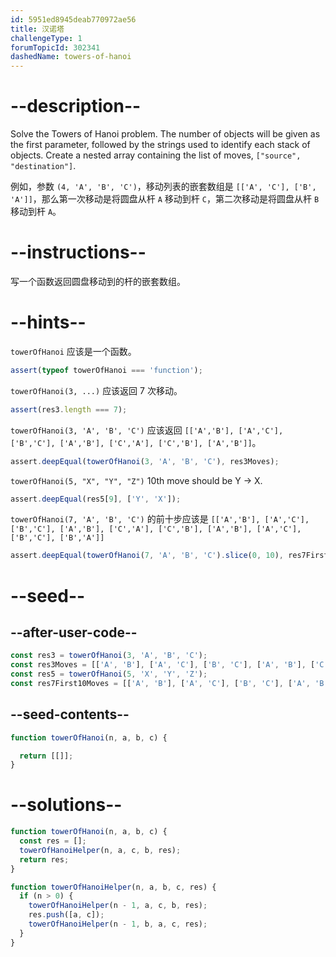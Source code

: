 ```yaml
---
id: 5951ed8945deab770972ae56
title: 汉诺塔
challengeType: 1
forumTopicId: 302341
dashedName: towers-of-hanoi
---
```


# --description--

Solve the Towers of Hanoi problem. The number of objects will be given as the first parameter, followed by the strings used to identify each stack of objects. Create a nested array containing the list of moves, `["source", "destination"]`.

例如，参数 `(4, 'A', 'B', 'C')`，移动列表的嵌套数组是 `[['A', 'C'], ['B', 'A']]`，那么第一次移动是将圆盘从杆 `A` 移动到杆 `C`，第二次移动是将圆盘从杆 `B` 移动到杆 `A`。

# --instructions--

写一个函数返回圆盘移动到的杆的嵌套数组。

# --hints--

`towerOfHanoi` 应该是一个函数。

```js
assert(typeof towerOfHanoi === 'function');
```

`towerOfHanoi(3, ...)` 应该返回 7 次移动。

```js
assert(res3.length === 7);
```

`towerOfHanoi(3, 'A', 'B', 'C')` 应该返回 `[['A','B'], ['A','C'], ['B','C'], ['A','B'], ['C','A'], ['C','B'], ['A','B']]`。

```js
assert.deepEqual(towerOfHanoi(3, 'A', 'B', 'C'), res3Moves);
```

`towerOfHanoi(5, "X", "Y", "Z")` 10th move should be Y -> X.

```js
assert.deepEqual(res5[9], ['Y', 'X']);
```

`towerOfHanoi(7, 'A', 'B', 'C')` 的前十步应该是 `[['A','B'], ['A','C'], ['B','C'], ['A','B'], ['C','A'], ['C','B'], ['A','B'], ['A','C'], ['B','C'], ['B','A']]`

```js
assert.deepEqual(towerOfHanoi(7, 'A', 'B', 'C').slice(0, 10), res7First10Moves);
```

# --seed--

## --after-user-code--

```js
const res3 = towerOfHanoi(3, 'A', 'B', 'C');
const res3Moves = [['A', 'B'], ['A', 'C'], ['B', 'C'], ['A', 'B'], ['C', 'A'], ['C', 'B'], ['A', 'B']];
const res5 = towerOfHanoi(5, 'X', 'Y', 'Z');
const res7First10Moves = [['A', 'B'], ['A', 'C'], ['B', 'C'], ['A', 'B'], ['C', 'A'], ['C', 'B'], ['A', 'B'], ['A', 'C'], ['B', 'C'], ['B', 'A']];
```

## --seed-contents--

```js
function towerOfHanoi(n, a, b, c) {

  return [[]];
}
```

# --solutions--

```js
function towerOfHanoi(n, a, b, c) {
  const res = [];
  towerOfHanoiHelper(n, a, c, b, res);
  return res;
}

function towerOfHanoiHelper(n, a, b, c, res) {
  if (n > 0) {
    towerOfHanoiHelper(n - 1, a, c, b, res);
    res.push([a, c]);
    towerOfHanoiHelper(n - 1, b, a, c, res);
  }
}
```
